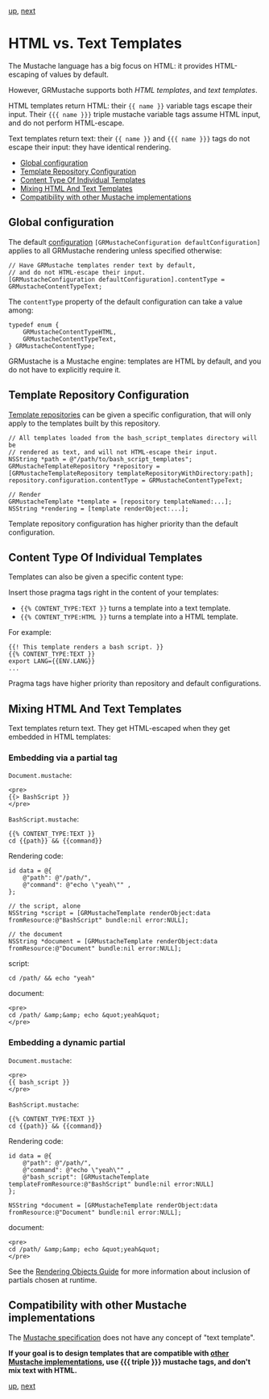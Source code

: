 [up](../../../../GRMustache#documentation), [next](NSFormatter.md)

HTML vs. Text Templates
=======================

The Mustache language has a big focus on HTML: it provides HTML-escaping of values by default.

However, GRMustache supports both *HTML templates*, and *text templates*.

HTML templates return HTML: their `{{ name }}` variable tags escape their input. Their `{{{ name }}}` triple mustache variable tags assume HTML input, and do not perform HTML-escape.

Text templates return text: their `{{ name }}` and `{{{ name }}}` tags do not escape their input: they have identical rendering.

- [Global configuration](#global-configuration)
- [Template Repository Configuration](#template-repository-configuration)
- [Content Type Of Individual Templates](#content-type-of-individual-templates)
- [Mixing HTML And Text Templates](#mixing-html-and-text-templates)
- [Compatibility with other Mustache implementations](#compatibility-with-other-mustache-implementations)


Global configuration
--------------------

The default [configuration](configuration.md) `[GRMustacheConfiguration defaultConfiguration]`
applies to all GRMustache rendering unless specified otherwise:

```objc
// Have GRMustache templates render text by default,
// and do not HTML-escape their input.
[GRMustacheConfiguration defaultConfiguration].contentType = GRMustacheContentTypeText;
```

The `contentType` property of the default configuration can take a value among:

```objc
typedef enum {
    GRMustacheContentTypeHTML,
    GRMustacheContentTypeText,
} GRMustacheContentType;
```

GRMustache is a Mustache engine: templates are HTML by default, and you do not have to explicitly require it.


Template Repository Configuration
---------------------------------

[Template repositories](template_repositories.md) can be given a specific configuration, that will only apply to the templates built by this repository.

```objc
// All templates loaded from the bash_script_templates directory will be
// rendered as text, and will not HTML-escape their input.
NSString *path = @"/path/to/bash_script_templates";
GRMustacheTemplateRepository *repository = [GRMustacheTemplateRepository templateRepositoryWithDirectory:path];
repository.configuration.contentType = GRMustacheContentTypeText;

// Render
GRMustacheTemplate *template = [repository templateNamed:...];
NSString *rendering = [template renderObject:...];
````

Template repository configuration has higher priority than the default configuration.


Content Type Of Individual Templates
------------------------------------

Templates can also be given a specific content type:

Insert those pragma tags right in the content of your templates:

- `{{% CONTENT_TYPE:TEXT }}` turns a template into a text template.
- `{{% CONTENT_TYPE:HTML }}` turns a template into a HTML template.

For example:

    {{! This template renders a bash script. }}
    {{% CONTENT_TYPE:TEXT }}
    export LANG={{ENV.LANG}}
    ...

Pragma tags have higher priority than repository and default configurations.


Mixing HTML And Text Templates
------------------------------

Text templates return text. They get HTML-escaped when they get embedded in HTML templates:

### Embedding via a partial tag

`Document.mustache`:

    <pre>
    {{> BashScript }}
    </pre>

`BashScript.mustache`:

    {{% CONTENT_TYPE:TEXT }}
    cd {{path}} && {{command}}

Rendering code:

    id data = @{
        @"path": @"/path/",
        @"command": @"echo \"yeah\"" ,
    };
    
    // the script, alone
    NSString *script = [GRMustacheTemplate renderObject:data fromResource:@"BashScript" bundle:nil error:NULL];
    
    // the document
    NSString *document = [GRMustacheTemplate renderObject:data fromResource:@"Document" bundle:nil error:NULL];

script:

    cd /path/ && echo "yeah"

document:

    <pre>
    cd /path/ &amp;&amp; echo &quot;yeah&quot;
    </pre>

### Embedding a dynamic partial

`Document.mustache`:

    <pre>
    {{ bash_script }}
    </pre>

`BashScript.mustache`:

    {{% CONTENT_TYPE:TEXT }}
    cd {{path}} && {{command}}

Rendering code:

    id data = @{
        @"path": @"/path/",
        @"command": @"echo \"yeah\"" ,
        @"bash_script": [GRMustacheTemplate templateFromResource:@"BashScript" bundle:nil error:NULL]
    };
    
    NSString *document = [GRMustacheTemplate renderObject:data fromResource:@"Document" bundle:nil error:NULL];

document:

    <pre>
    cd /path/ &amp;&amp; echo &quot;yeah&quot;
    </pre>

See the [Rendering Objects Guide](rendering_objects.md) for more information about inclusion of partials chosen at runtime.


Compatibility with other Mustache implementations
-------------------------------------------------

The [Mustache specification](https://github.com/mustache/spec) does not have any concept of "text template".

**If your goal is to design templates that are compatible with [other Mustache implementations](https://github.com/defunkt/mustache/wiki/Other-Mustache-implementations), use {{{ triple }}} mustache tags, and don't mix text with HTML.**

[up](../../../../GRMustache#documentation), [next](NSFormatter.md)
